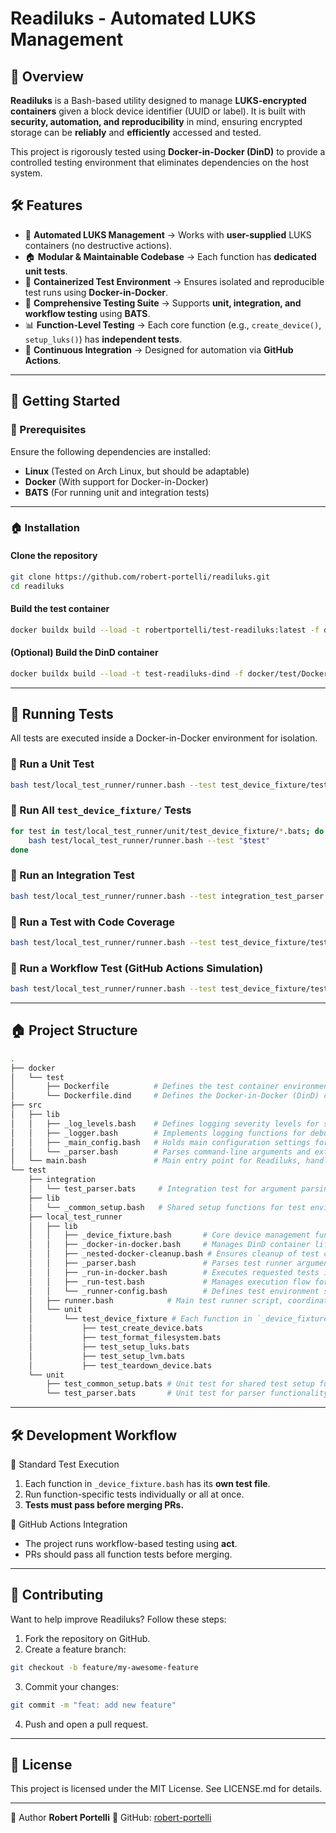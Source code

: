 # Readiluks - Automated LUKS Management

## 💜 Overview
**Readiluks** is a Bash-based utility designed to manage **LUKS-encrypted containers** given a block device identifier (UUID or label). It is built with **security, automation, and reproducibility** in mind, ensuring encrypted storage can be **reliably** and **efficiently** accessed and tested.

This project is rigorously tested using **Docker-in-Docker (DinD)** to provide a controlled testing environment that eliminates dependencies on the host system.

## 🛠️ Features
- 🔐 **Automated LUKS Management** → Works with **user-supplied** LUKS containers (no destructive actions).
- 🏠 **Modular & Maintainable Codebase** → Each function has **dedicated unit tests**.
- 💪 **Containerized Test Environment** → Ensures isolated and reproducible test runs using **Docker-in-Docker**.
- 🧪 **Comprehensive Testing Suite** → Supports **unit, integration, and workflow testing** using **BATS**.
- 📊 **Function-Level Testing** → Each core function (e.g., `create_device()`, `setup_luks()`) has **independent tests**.
- 💪 **Continuous Integration** → Designed for automation via **GitHub Actions**.

---

## 🚀 Getting Started

### 📌 Prerequisites
Ensure the following dependencies are installed:
- **Linux** (Tested on Arch Linux, but should be adaptable)
- **Docker** (With support for Docker-in-Docker)
- **BATS** (For running unit and integration tests)

---

### 🏠 Installation
#### Clone the repository
```bash
git clone https://github.com/robert-portelli/readiluks.git
cd readiluks
```

#### Build the test container
```bash
docker buildx build --load -t robertportelli/test-readiluks:latest -f docker/test/Dockerfile .
```

#### (Optional) Build the DinD container
```bash
docker buildx build --load -t test-readiluks-dind -f docker/test/Dockerfile.dind .
```
---
## 🧪 Running Tests
All tests are executed inside a Docker-in-Docker environment for isolation.

### 💮 Run a Unit Test
```bash
bash test/local_test_runner/runner.bash --test test_device_fixture/test_create_device
```

### 💮 Run All `test_device_fixture/` Tests
```bash
for test in test/local_test_runner/unit/test_device_fixture/*.bats; do
    bash test/local_test_runner/runner.bash --test "$test"
done
```

### 💮 Run an Integration Test
```bash
bash test/local_test_runner/runner.bash --test integration_test_parser
```

### 💮 Run a Test with Code Coverage
```bash
bash test/local_test_runner/runner.bash --test test_device_fixture/test_setup_luks --coverage
```

### 💮 Run a Workflow Test (GitHub Actions Simulation)
```bash
bash test/local_test_runner/runner.bash --test test_device_fixture/test_teardown_device --workflow
```

---

## 🏠 Project Structure

```bash
.
├── docker
│   └── test
│       ├── Dockerfile          # Defines the test container environment (Arch Linux + test dependencies)
│       └── Dockerfile.dind     # Defines the Docker-in-Docker (DinD) container for isolated testing
├── src
│   ├── lib
│   │   ├── _log_levels.bash    # Defines logging severity levels for standardized log output
│   │   ├── _logger.bash        # Implements logging functions for debugging and structured output
│   │   ├── _main_config.bash   # Holds main configuration settings for Readiluks execution
│   │   └── _parser.bash        # Parses command-line arguments and extracts LUKS device details
│   └── main.bash               # Main entry point for Readiluks, handling encryption setup and execution
└── test
    ├── integration
    │   └── test_parser.bats     # Integration test for argument parsing and validation
    ├── lib
    │   └── _common_setup.bash   # Shared setup functions for test environments
    ├── local_test_runner
    │   ├── lib
    │   │   ├── _device_fixture.bash       # Core device management functions
    │   │   ├── _docker-in-docker.bash     # Manages DinD container lifecycle
    │   │   ├── _nested-docker-cleanup.bash # Ensures cleanup of test containers
    │   │   ├── _parser.bash               # Parses test runner arguments
    │   │   ├── _run-in-docker.bash        # Executes requested tests inside nested test containers
    │   │   ├── _run-test.bash             # Manages execution flow for unit and integration tests
    │   │   └── _runner-config.bash        # Defines test environment settings and configurations
    │   ├── runner.bash            # Main test runner script, coordinating execution across test types
    │   └── unit
    │       └── test_device_fixture # Each function in `_device_fixture.bash` has **dedicated tests**
    │           ├── test_create_device.bats
    │           ├── test_format_filesystem.bats
    │           ├── test_setup_luks.bats
    │           ├── test_setup_lvm.bats
    │           ├── test_teardown_device.bats
    └── unit
        ├── test_common_setup.bats # Unit test for shared test setup functions
        └── test_parser.bats       # Unit test for parser functionality and argument validation
```

---

## 🛠️ Development Workflow

💮 Standard Test Execution
1) Each function in `_device_fixture.bash` has its **own test file**.
2) Run function-specific tests individually or all at once.
3) **Tests must pass before merging PRs.**

💮 GitHub Actions Integration
- The project runs workflow-based testing using **act**.
- PRs should pass all function tests before merging.

---

## 🤝 Contributing
Want to help improve Readiluks? Follow these steps:
1. Fork the repository on GitHub.
2. Create a feature branch:
```bash
git checkout -b feature/my-awesome-feature
```
3. Commit your changes:
```bash
git commit -m "feat: add new feature"
```
4. Push and open a pull request.

---

## 📄 License
This project is licensed under the MIT License. See LICENSE.md for details.

---

👤 Author
**Robert Portelli**
🔗 GitHub: [robert-portelli](https://github.com/robert-portelli)

